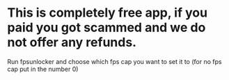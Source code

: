 # This is completely free app, if you paid you got scammed and we do not offer any refunds.

Run fpsunlocker and choose which fps cap you want to set it to (for no fps cap put in the number 0)
